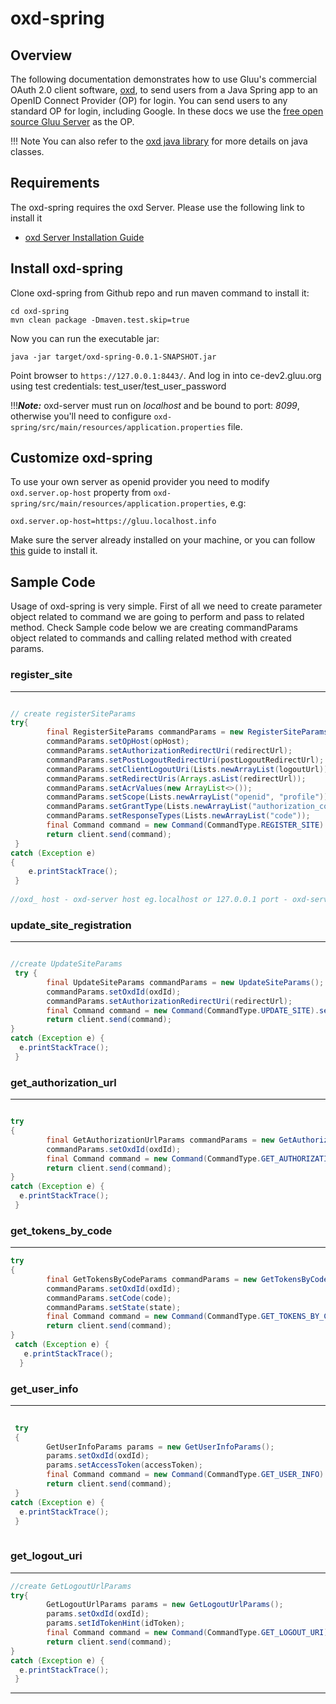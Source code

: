 # oxd-spring
## Overview
The following documentation demonstrates 
how to use Gluu's commercial OAuth 2.0 client software, [oxd](http://oxd.gluu.org), to send users from a Java Spring app to an OpenID Connect Provider (OP) for login. You can send users to any standard OP for login, including Google. In these docs we use the [free open source Gluu Server](http://gluu.org/gluu-server) as the OP.

!!! Note
    You can also refer to the [oxd java library](../../libraries/java/) for more details on java classes.

## Requirements
The oxd-spring requires the oxd Server. Please use the following link to install it

* [oxd Server Installation Guide](../install/)


## Install oxd-spring
Clone oxd-spring from Github repo and run maven command to install it:
```
cd oxd-spring 
mvn clean package -Dmaven.test.skip=true
```

Now you can run the executable jar:
```
java -jar target/oxd-spring-0.0.1-SNAPSHOT.jar
```

Point browser to `https://127.0.0.1:8443/`. And log in into ce-dev2.gluu.org using test credentials: test_user/test_user_password 

!!!***Note:*** 
    oxd-server must run on *localhost* and be bound to port: *8099*, otherwise you'll need to configure `oxd-spring/src/main/resources/application.properties` file.

## Customize oxd-spring
To use your own server as openid provider you need to modify `oxd.server.op-host` property from `oxd-spring/src/main/resources/application.properties`, e.g:

```
oxd.server.op-host=https://gluu.localhost.info
```

Make sure the server already installed on your machine, or you can follow 
[this](https://gluu.org/docs/ce/latest/installation-guide/install/) guide to install it.

## Sample Code

Usage of oxd-spring is very simple. First of all we need to create parameter object related to command we are going to perform and pass to related method.
Check Sample code below we are creating commandParams object  related to commands and calling related method with created params.

###  register_site

---

```java

// create registerSiteParams
try{
        final RegisterSiteParams commandParams = new RegisterSiteParams();
        commandParams.setOpHost(opHost);
        commandParams.setAuthorizationRedirectUri(redirectUrl);
        commandParams.setPostLogoutRedirectUri(postLogoutRedirectUrl);
        commandParams.setClientLogoutUri(Lists.newArrayList(logoutUrl));
        commandParams.setRedirectUris(Arrays.asList(redirectUrl));
        commandParams.setAcrValues(new ArrayList<>());
        commandParams.setScope(Lists.newArrayList("openid", "profile"));
        commandParams.setGrantType(Lists.newArrayList("authorization_code"));
        commandParams.setResponseTypes(Lists.newArrayList("code"));
        final Command command = new Command(CommandType.REGISTER_SITE).setParamsObject(commandParams);
        return client.send(command);                
 }
catch (Exception e) 
{
    e.printStackTrace();
 }
 
//oxd_ host - oxd-server host eg.localhost or 127.0.0.1 port - oxd-server listing port (default port is 8099)

```



###  update_site_registration
   
---

```java

//create UpdateSiteParams
 try {
        final UpdateSiteParams commandParams = new UpdateSiteParams();
        commandParams.setOxdId(oxdId);
        commandParams.setAuthorizationRedirectUri(redirectUrl);
        final Command command = new Command(CommandType.UPDATE_SITE).setParamsObject(commandParams);
        return client.send(command);
}
catch (Exception e) {
  e.printStackTrace();
 }
```


### get_authorization_url

---

```java

try
{
        final GetAuthorizationUrlParams commandParams = new GetAuthorizationUrlParams();
        commandParams.setOxdId(oxdId);
        final Command command = new Command(CommandType.GET_AUTHORIZATION_URL).setParamsObject(commandParams);
        return client.send(command);
}
catch (Exception e) {
  e.printStackTrace();
 }        
```



### get_tokens_by_code

---
```java
try
{
        final GetTokensByCodeParams commandParams = new GetTokensByCodeParams();
        commandParams.setOxdId(oxdId);
        commandParams.setCode(code);
        commandParams.setState(state);
        final Command command = new Command(CommandType.GET_TOKENS_BY_CODE).setParamsObject(commandParams);
        return client.send(command);
}
 catch (Exception e) {
   e.printStackTrace();
  }
```


### get_user_info

---
```java
 
 try
 {
        GetUserInfoParams params = new GetUserInfoParams();
        params.setOxdId(oxdId);
        params.setAccessToken(accessToken);
        final Command command = new Command(CommandType.GET_USER_INFO).setParamsObject(params);
        return client.send(command);
 }
catch (Exception e) {
  e.printStackTrace();
 }            
            
```

### get_logout_uri

---
  
```java
//create GetLogoutUrlParams
try{
        GetLogoutUrlParams params = new GetLogoutUrlParams();
        params.setOxdId(oxdId);
        params.setIdTokenHint(idToken);
        final Command command = new Command(CommandType.GET_LOGOUT_URI).setParamsObject(params);
        return client.send(command);       
}
catch (Exception e) {
  e.printStackTrace();
 }        

```

----


